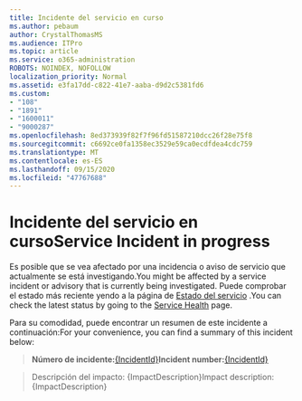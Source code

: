 ```yaml
---
title: Incidente del servicio en curso
ms.author: pebaum
author: CrystalThomasMS
ms.audience: ITPro
ms.topic: article
ms.service: o365-administration
ROBOTS: NOINDEX, NOFOLLOW
localization_priority: Normal
ms.assetid: e3fa17dd-c822-41e7-aaba-d9d2c5381fd6
ms.custom:
- "108"
- "1891"
- "1600011"
- "9000287"
ms.openlocfilehash: 8ed373939f82f7f96fd51587210dcc26f28e75f8
ms.sourcegitcommit: c6692ce0fa1358ec3529e59ca0ecdfdea4cdc759
ms.translationtype: MT
ms.contentlocale: es-ES
ms.lasthandoff: 09/15/2020
ms.locfileid: "47767688"
---
```

# <a name="service-incident-in-progress"></a><span data-ttu-id="fb426-102">Incidente del servicio en curso</span><span class="sxs-lookup"><span data-stu-id="fb426-102">Service Incident in progress</span></span>

<span data-ttu-id="fb426-103">Es posible que se vea afectado por una incidencia o aviso de servicio que actualmente se está investigando.</span><span class="sxs-lookup"><span data-stu-id="fb426-103">You might be affected by a service incident or advisory that is currently being investigated.</span></span> <span data-ttu-id="fb426-104">Puede comprobar el estado más reciente yendo a la página de [Estado del servicio](https://admin.microsoft.com/adminportal/home#/servicehealth) .</span><span class="sxs-lookup"><span data-stu-id="fb426-104">You can check the latest status by going to the [Service Health](https://admin.microsoft.com/adminportal/home#/servicehealth) page.</span></span>
  
<span data-ttu-id="fb426-105">Para su comodidad, puede encontrar un resumen de este incidente a continuación:</span><span class="sxs-lookup"><span data-stu-id="fb426-105">For your convenience, you can find a summary of this incident below:</span></span>
  
> <span data-ttu-id="fb426-106">**Número de incidente:**[{IncidentId}](https://admin.microsoft.com/adminportal/home#/servicehealth)</span><span class="sxs-lookup"><span data-stu-id="fb426-106">**Incident number:**[{IncidentId}](https://admin.microsoft.com/adminportal/home#/servicehealth)</span></span>
    
> <span data-ttu-id="fb426-107">Descripción del impacto: {ImpactDescription}</span><span class="sxs-lookup"><span data-stu-id="fb426-107">Impact description: {ImpactDescription}</span></span>
